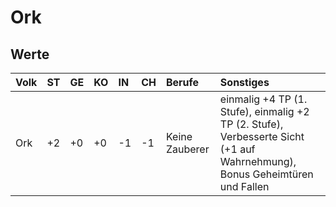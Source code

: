# Ork

## Werte

| Volk | ST | GE | KO | IN | CH | Berufe | Sonstiges |
| :--- | :--- | :--- | :--- | :--- | :--- | :--- | :--- |
| Ork | +2 | +0 | +0 | -1 | -1 | Keine Zauberer | einmalig +4 TP \(1. Stufe\), einmalig +2 TP \(2. Stufe\), Verbesserte Sicht \(+1 auf Wahrnehmung\), Bonus Geheimtüren und Fallen |

